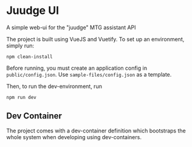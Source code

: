 # Juudge UI

A simple web-ui for the "juudge" MTG assistant API


The project is built using VueJS and Vuetify. To set up an environment, simply
run:

```
npm clean-install
```

Before running, you must create an application config in `public/config.json`.
Use `sample-files/config.json` as a template.


Then, to run the dev-environment, run

```
npm run dev
```

## Dev Container

The project comes with a dev-container definition which bootstraps the whole
system when developing using dev-containers.
